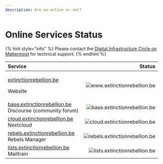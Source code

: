 ```yaml
---
description: Are we online or not?
---
```


# Online Services Status

{% hint style="info" %}
Please contact the [Digital Infrastructure Circle on Mattermost](https://organise.earth/xrbelgium/channels/support) for technical support.
{% endhint %}

<table>
  <thead>
    <tr>
      <th style="text-align:left">Service</th>
      <th style="text-align:right">Status</th>
    </tr>
  </thead>
  <tbody>
    <tr>
      <td style="text-align:left">
        <p><a href="https://www.extinctionrebellion.be">extinctionrebellion.be</a>
        </p>
        <p>Website</p>
      </td>
      <td style="text-align:right">
        <img src="https://img.shields.io/website/https/www.extinctionrebellion.be?down_color=red&amp;down_message=offline&amp;label=is&amp;style=flat-square&amp;up_color=green&amp;up_message=online"
        alt="www.extinctionrebellion.be" />
      </td>
    </tr>
    <tr>
      <td style="text-align:left"><a href="https://base.extinctionrebellion.be">base.extinctionrebellion.be</a>
        <br
        />Discourse (community forum)</td>
      <td style="text-align:right">
        <img src="https://img.shields.io/website/https/base.extinctionrebellion.be?down_color=red&amp;down_message=offline&amp;label=is&amp;style=flat-square&amp;up_color=green&amp;up_message=online"
        alt="base.extinctionrebellion.be" />
      </td>
    </tr>
    <tr>
      <td style="text-align:left"><a href="https://cloud.extinctionrebellion.be">cloud.extinctionrebellion.be</a>
        <br
        />Nextcloud</td>
      <td style="text-align:right">
        <img src="https://img.shields.io/website/https/cloud.extinctionrebellion.be?down_color=red&amp;down_message=offline&amp;label=is&amp;style=flat-square&amp;up_color=green&amp;up_message=online"
        alt="cloud.extinctionrebellion.be" />
      </td>
    </tr>
    <tr>
      <td style="text-align:left"><a href="https://rebels.extinctionrebellion.be">rebels.extinctionrebellion.be<br /></a>Rebels
        Manager</td>
      <td style="text-align:right">
        <img src="https://img.shields.io/website/https/rebels.extinctionrebellion.be?down_color=red&amp;down_message=offline&amp;label=is&amp;style=flat-square&amp;up_color=green&amp;up_message=online"
        alt="rebels.extinctionrebellion.be" />
      </td>
    </tr>
    <tr>
      <td style="text-align:left"><a href="https://lists.extinctionrebellion.be">lists.extinctionrebellion.be</a>
        <br
        />Mailtrain</td>
      <td style="text-align:right">
        <img src="https://img.shields.io/website/https/lists.extinctionrebellion.be?down_color=red&amp;down_message=offline&amp;label=is&amp;style=flat-square&amp;up_color=green&amp;up_message=online"
        alt="lists.extinctionrebellion.be" />
      </td>
    </tr>
  </tbody>
</table>

